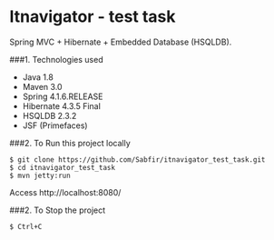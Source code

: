 Itnavigator - test task
===============================
Spring MVC + Hibernate + Embedded Database (HSQLDB).

###1. Technologies used
* Java 1.8
* Maven 3.0
* Spring 4.1.6.RELEASE
* Hibernate 4.3.5 Final
* HSQLDB 2.3.2
* JSF (Primefaces)

###2. To Run this project locally
```shell
$ git clone https://github.com/Sabfir/itnavigator_test_task.git
$ cd itnavigator_test_task
$ mvn jetty:run
```
Access http://localhost:8080/

###2. To Stop the project
```shell
$ Ctrl+C
```
